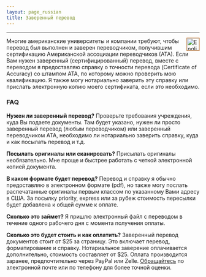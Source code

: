 ```yaml
---
layout: page_russian
title: Заверенный перевод
---
```


-----
<a href="{{ site.baseurl }}certification/"><img src="{{ site.baseurl }}public/english_icon.png" alt="English version of website" style="border:1px solid;border-color:rgb(196, 120, 52);width:32px;margin-left:20px;padding:0px;background:transparent;" align="right"></a>
Многие американские университеты и компании требуют, чтобы перевод был выполнен и заверен переводчиком, получившим сертификацию Американской ассоциации переводчиков (АТА). Если Вам нужен заверенный (сертифицированный) перевод, вместе с переводом я предоставляю справку о точности перевода (Certificate of Accuracy) со штампом АТА, по которому можно проверить мою квалификацию. Я также могу нотариально заверить эту справку или прислать электронную копию моего сертификата, если это необходимо.

### FAQ

**Нужен ли заверенный перевод?** Проверьте требования учреждения, куда Вы подаете документы. Там будет указано, нужен ли просто заверенный перевод (любым переводчиком) или заверенный переводчиком ATA, необходимо ли нотариально заверить справку, куда и как посылать перевод и т.д.

**Посылать оригиналы или сканировать?** Присылать оригиналы необязательно. Мне проще и быстрее работать с четкой электронной копией документа. 

**В каком формате будет перевод?** Перевод и справку я обычно предоставляю в электронном формате (pdf), но также могу послать распечатанные оригиналы первым классом по указанному Вами адресу в США. За посылку priority, express или за рубеж стоимость пересылки будет добавлена к общей сумме к оплате.

**Сколько это займет?** Я пришлю электронный файл с переводом в течение одного рабочего дня с момента получения оплаты.

**Сколько это будет стоить и как оплатить?** Заверенный перевод документов стоит от $25 за страницу. Это включает перевод, форматирование и справку. Нотариальное заверение оплачивается дополнительно, стоимость составляет от $25. Оплата производится заранее, предпочтительно через PayPal или Zelle. <a href="{{ site.baseurl }}contact_russian/">Обращайтесь</a> по электронной почте или по телефону для более точной оценки.
